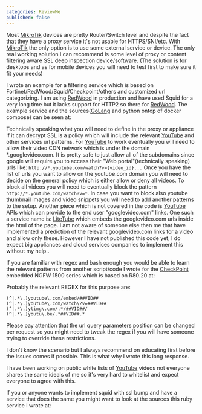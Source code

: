 ```yaml
---
categories: ReviewMe
published: false
---
```

Most
[MikroTik](/MikroTik)
devices are pretty Router/Switch level and despite the fact that they
have a proxy service it's not usable for HTTPS/SNI/etc. With
[MikroTik](/MikroTik)
the only option is to use some external service or device. The only real
working solution I can recommend is some level of proxy or content
filtering aware SSL deep inspection device/software. (The solution is
for desktops and as for mobile devices you will need to test first to
make sure it fit your needs)

I wrote an example for a filtering service which is based on
Fortinet/RedWood/Squid/Checkpoint/others and customized url
categorizing. I am using
[RedWood](/RedWood)
in production and have used Squid for a very long time but it lacks
support for HTTP2 so there for
[RedWood](/RedWood).
The example service and the
sources([GoLang](/GoLang)
and python ontop of docker compose) can be seen at:
[](https://github.com/elico/yt-classification-service-example)

Technically speaking what you will need to define in the proxy or
appliance if it can decrypt SSL is a policy which will include the
relevant
[YouTube](/YouTube)
and other services url patterns. For
[YouTube](/YouTube)
to work eventually you will need to allow their video CDN network which
is under the domain \*.googlevideo.com. It is pretty safe to just allow
all of the subdomains since google will require you to access their "Web
portal"(technically speaking) urls like:
`http://*.youtube.com/watch?v={video_id}...` Once you have the list of
urls you want to allow on the youtube.com domain you will need to decide
on the general policy which is either allow or deny all videos. To block
all videos you will need to eventually block the pattern
`http://*.youtube.com/watch?v=*`. In case you want to block also youtube
thumbnail images and video snippets you will need to add another
patterns to the setup. Another piece which is not covered in the code is
[YouTube](/YouTube)
APIs which can provide to the end user "googlevideo.com" links. One such
a service name is:
[LiteTube](/LiteTube)
which embeds the googlevideo.com urls inside the html of the page. I am
not aware of someone else then me that have implemented a prediction of
the relevant googlevideo.com links for a video and allow only these.
However I have not published this code yet, I do expect big appliances
and cloud services companies to implement this without my help..

If you are familiar with regex and bash enough you would be able to
learn the relevant patterns from another script/code I wrote for the
[CheckPoint](/CheckPoint)
embedded NGFW 1500 series which is based on R80.20 at:
[](https://github.com/elico/checkpoint-vid-filtering-managment)

Probably the relevant REGEX for this purpose are:

    (^|.*\.)youtube\.com/embed/##VID##
    (^|.*\.)youtube\.com/watch\?v=##VID##
    (^|.*\.)ytimg\.com/.*/##VID##/
    (^|.*\.)youtu\.be/.*##VID##.*

Please pay attention that the url query parameters position can be
changed per request so you might need to tweak the regex if you will
have someone trying to override these restrictions.

I don't know the scenario but I always recommend on educating first
before the issues comes if possible. This is what why I wrote this long
response.

I have been working on public white lists of
[YouTube](/YouTube)
videos not everyone shares the same ideals of me so it's very hard to
whitelist and expect everyone to agree with this.

If you or anyone wants to implement squid with ssl bump and have a
service that does the same you might want to look at the sources this
ruby service I wrote at:
[](https://github.com/elico/squid-external-matchers/blob/master/youtube-id-matcher.rb)
